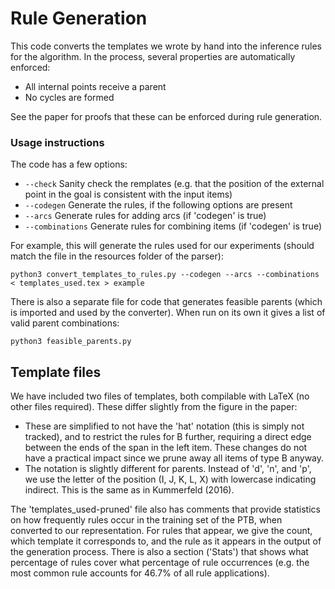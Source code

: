 # Rule Generation

This code converts the templates we wrote by hand into the inference rules for the algorithm.
In the process, several properties are automatically enforced:

- All internal points receive a parent
- No cycles are formed

See the paper for proofs that these can be enforced during rule generation.

### Usage instructions

The code has a few options:

- `--check` Sanity check the remplates (e.g. that the position of the external point in the goal is consistent with the input items)
- `--codegen` Generate the rules, if the following options are present
- `--arcs` Generate rules for adding arcs (if 'codegen' is true)
- `--combinations` Generate rules for combining items (if 'codegen' is true)

For example, this will generate the rules used for our experiments (should match the file in the resources folder of the parser):

```Shell
python3 convert_templates_to_rules.py --codegen --arcs --combinations < templates_used.tex > example
```

There is also a separate file for code that generates feasible parents (which is imported and used by the converter).
When run on its own it gives a list of valid parent combinations:

```Shell
python3 feasible_parents.py
```

## Template files
We have included two files of templates, both compilable with LaTeX (no other files required).
These differ slightly from the figure in the paper:

- These are simplified to not have the 'hat' notation (this is simply not tracked), and to restrict the rules for B further, requiring a direct edge between the ends of the span in the left item. These changes do not have a practical impact since we prune away all items of type B anyway.
- The notation is slightly different for parents. Instead of 'd', 'n', and 'p', we use the letter of the position (I, J, K, L, X) with lowercase indicating indirect. This is the same as in Kummerfeld (2016).

The 'templates_used-pruned' file also has comments that provide statistics on how frequently rules occur in the training set of the PTB, when converted to our representation.
For rules that appear, we give the count, which template it corresponds to, and the rule as it appears in the output of the generation process.
There is also a section ('Stats') that shows what percentage of rules cover what percentage of rule occurrences (e.g. the most common rule accounts for 46.7% of all rule applications).
